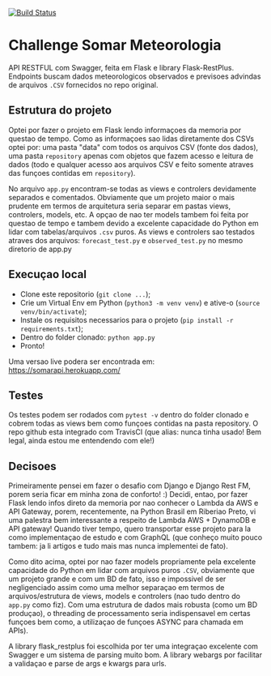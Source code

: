 [![Build Status](https://travis-ci.org/gbbocchini/challengeMet.svg?branch=master)](https://travis-ci.org/gbbocchini/challengeMet)



# Challenge Somar Meteorologia
API RESTFUL com Swagger, feita em Flask e library Flask-RestPlus. Endpoints buscam dados meteorologicos observados e 
previsoes advindas de arquivos ```.CSV``` fornecidos no repo original.


## Estrutura do projeto
Optei por fazer o projeto em Flask lendo informaçoes da memoria por questao de tempo. Como as informaçoes sao lidas
diretamente dos CSVs optei por: uma pasta "data" com todos os arquivos CSV (fonte dos dados), uma pasta ```repository``` 
apenas com objetos que fazem acesso e leitura de dados (todo e qualquer acesso aos arquivos CSV e feito somente
atraves das funçoes contidas em ```repository```). 

No arquivo ```app.py``` encontram-se todas as views e controlers devidamente separados e comentados. Obviamente que um 
projeto maior o mais prudente em termos de arquitetura seria separar em pastas views, controlers, models, etc. A opçao
de nao ter models tambem foi feita por questao de tempo e tambem devido a excelente capacidade do Python em lidar com
tabelas/arquivos ```.csv``` puros. As views e controlers sao testados atraves dos arquivos: ```forecast_test.py``` 
e ```observed_test.py``` no mesmo diretorio de app.py


## Execuçao local

- Clone este repositorio (```git clone ...```);
- Crie um Virtual Env em Python (```python3 -m venv venv```) e ative-o (```source venv/bin/activate```);
- Instale os requisitos necessarios para o projeto (```pip install -r requirements.txt```);
- Dentro do folder clonado: ```python app.py```
- Pronto!

Uma versao live podera ser encontrada em: https://somarapi.herokuapp.com/


## Testes

Os testes podem ser rodados com ```pytest -v``` dentro do folder clonado e cobrem todas as views bem como funçoes contidas 
na pasta repository. O repo github esta integrado com TravisCI (que alias: nunca tinha usado! Bem legal, ainda estou me entendendo
com ele!)

 
## Decisoes
Primeiramente pensei em fazer o desafio com Django e Django Rest FM, porem seria ficar em minha zona de conforto! :)
Decidi, entao, por fazer Flask lendo infos direto da memoria por nao conhecer o Lambda da AWS e API Gateway, porem, 
recentemente, na Python Brasil em Riberiao Preto, vi uma palestra bem interessante a respeito de
Lambda AWS + DynamoDB e API gateway! Quando tiver tempo, quero transportar esse projeto para la como implementaçao de estudo e com GraphQL
(que conheço muito pouco tambem: ja li artigos e tudo mais mas nunca implementei de fato).


Como dito acima, optei por nao fazer models propriamente pela excelente capacidade do Python em lidar com arquivos puros
```.CSV```, obviamente que um projeto grande e com um BD de fato, isso e impossivel de ser negligenciado assim como uma
melhor separaçao em termos de arquivos/estrutura de views, models e controlers (nao tudo dentro do ```app.py``` como fiz).
Com uma estrutura de dados mais robusta (como um BD produçao), o threading de processamento seria indispensavel em certas funçoes
bem como, a utilizaçao de funçoes ASYNC para chamada em APIs).

A library flask_restplus foi escolhida por ter uma integraçao excelente com Swagger e um sistema de parsing muito bom. 
A library webargs por facilitar a validaçao e parse de args e kwargs para urls.


